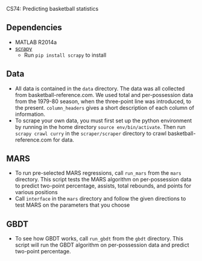 CS74: Predicting basketball statistics

Dependencies
------------
- MATLAB R2014a
- [scrapy](http://scrapy.org/)
    * Run `pip install scrapy` to install


Data
----
- All data is contained in the `data` directory. The data was all collected from basketball-reference.com. We used total and per-possession data from the 1979-80 season, when the three-point line was introduced, to the present. `column_headers` gives a short description of each column of information.
- To scrape your own data, you must first set up the python environment by running in the home directory `source env/bin/activate`. Then run `scrapy crawl curry` in the `scraper/scraper` directory to crawl basketball-reference.com for data.

MARS
----
- To run pre-selected MARS regressions, call `run_mars` from the `mars` directory.  This script tests the MARS algorithm on per-possession data to predict two-point percentage, assists, total rebounds, and points for various positions
- Call `interface` in the `mars` directory and follow the given directions to test MARS on the parameters that you choose

GBDT
----
- To see how GBDT works, call `run_gbdt` from the `gbdt` directory. This script will run the GBDT algorithm on per-possession data and predict two-point percentage.
